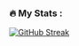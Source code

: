 
### :fire: My Stats :

[![GitHub Streak](http://github-readme-streak-stats.herokuapp.com?user=ElviraDzh&theme=dark&hide_border=true&date_format=M%20j%5B%2C%20Y%5D)](https://git.io/streak-stats)

